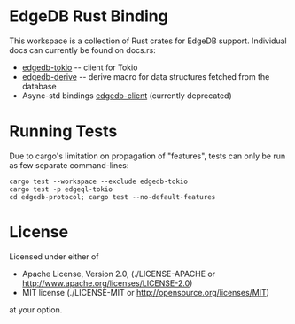 EdgeDB Rust Binding
===================

This workspace is a collection of Rust crates for EdgeDB support. Individual
docs can currently be found on docs.rs:

* [edgedb-tokio](https://docs.rs/edgedb-tokio) -- client for Tokio
* [edgedb-derive](https://docs.rs/edgedb-derive) -- derive macro for data
  structures fetched from the database
* Async-std bindings [edgedb-client](https://docs.rs/edgedb-client) (currently
  deprecated)


Running Tests
=============

Due to cargo's limitation on propagation of "features", tests can only be
run as few separate command-lines:
```
cargo test --workspace --exclude edgedb-tokio
cargo test -p edgeql-tokio
cd edgedb-protocol; cargo test --no-default-features
```

License
=======


Licensed under either of

* Apache License, Version 2.0,
  (./LICENSE-APACHE or http://www.apache.org/licenses/LICENSE-2.0)
* MIT license (./LICENSE-MIT or http://opensource.org/licenses/MIT)

at your option.
